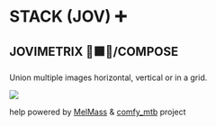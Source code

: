 
# STACK (JOV) ➕
## JOVIMETRIX 🔺🟩🔵/COMPOSE
<p>Union multiple images horizontal, vertical or in a grid.</p>

![](https://raw.githubusercontent.com/Amorano/Jovimetrix-examples/master/node/STACK/STACK.gif)

help powered by [MelMass](https://github.com/melMass) & [comfy_mtb](https://github.com/melMass/comfy_mtb) project
